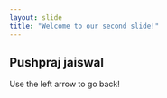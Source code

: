 ```yaml
---
layout: slide
title: "Welcome to our second slide!"
---
```

## Pushpraj jaiswal
Use the left arrow to go back!
